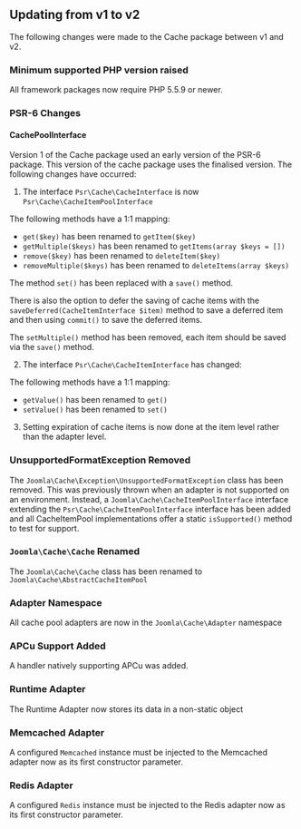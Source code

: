 ## Updating from v1 to v2

The following changes were made to the Cache package between v1 and v2.

### Minimum supported PHP version raised

All framework packages now require PHP 5.5.9 or newer.

### PSR-6 Changes

#### CachePoolInterface

Version 1 of the Cache package used an early version of the PSR-6 package. This version of the cache package uses the finalised version.
The following changes have occurred:

1) The interface `Psr\Cache\CacheInterface` is now `Psr\Cache\CacheItemPoolInterface`

The following methods have a 1:1 mapping:
  * `get($key)` has been renamed to `getItem($key)`
  * `getMultiple($keys)` has been renamed to `getItems(array $keys = [])`
  * `remove($key)` has been renamed to `deleteItem($key)`
  * `removeMultiple($keys)` has been renamed to `deleteItems(array $keys)`

The method `set()` has been replaced with a `save()` method.

There is also the option to defer the saving of cache items with the `saveDeferred(CacheItemInterface $item)` method to save a deferred
item and then using `commit()` to save the deferred items.

The `setMultiple()` method has been removed, each item should be saved via the `save()` method. 

2) The interface `Psr\Cache\CacheItemInterface` has changed:

The following methods have a 1:1 mapping:
  * `getValue()` has been renamed to `get()`
  * `setValue()` has been renamed to `set()`

3) Setting expiration of cache items is now done at the item level rather than the adapter level.

### UnsupportedFormatException Removed

The `Joomla\Cache\Exception\UnsupportedFormatException` class has been removed. This was previously thrown when an adapter is not
supported on an environment. Instead, a `Joomla\Cache\CacheItemPoolInterface` interface extending the `Psr\Cache\CacheItemPoolInterface`
interface has been added and all CacheItemPool implementations offer a static `isSupported()` method to test for support.

### `Joomla\Cache\Cache` Renamed

The `Joomla\Cache\Cache` class has been renamed to `Joomla\Cache\AbstractCacheItemPool`

### Adapter Namespace

All cache pool adapters are now in the `Joomla\Cache\Adapter` namespace

### APCu Support Added

A handler natively supporting APCu was added.

### Runtime Adapter

The Runtime Adapter now stores its data in a non-static object

### Memcached Adapter

A configured `Memcached` instance must be injected to the Memcached adapter now as its first constructor parameter.

### Redis Adapter

A configured `Redis` instance must be injected to the Redis adapter now as its first constructor parameter.
